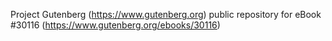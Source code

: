 Project Gutenberg (https://www.gutenberg.org) public repository for eBook #30116 (https://www.gutenberg.org/ebooks/30116)
